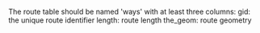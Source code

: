 The route table should be named 'ways' with at least three columns:
	gid: the unique route identifier
	length: route length
	the_geom: route geometry
